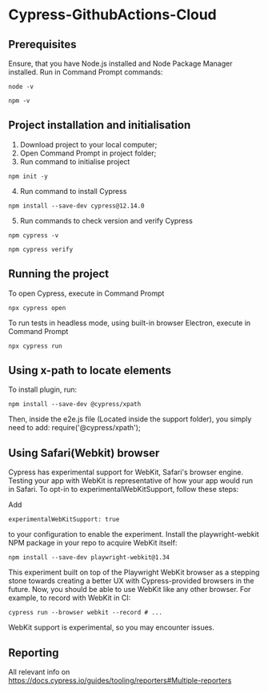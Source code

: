 # Cypress-GithubActions-Cloud

## Prerequisites
Ensure, that you have Node.js installed and Node Package Manager installed. Run in Command Prompt commands:
```shell
node -v
```
```shell
npm -v
```
## Project installation and initialisation
1. Download project to your local computer;
2. Open Command Prompt in project folder;
3. Run command to initialise project
```shell
npm init -y
```

4. Run command to install Cypress
```shell
npm install --save-dev cypress@12.14.0
```

5. Run commands to check version and verify Cypress
```shell
npm cypress -v
```
```shell
npm cypress verify
```
## Running the project
To open Cypress, execute in Command Prompt
```shell
npx cypress open
```

To run tests in headless mode, using built-in browser Electron, execute in Command Prompt
```shell
npx cypress run
```
## Using x-path to locate elements

To install plugin, run:
```shell
npm install --save-dev @cypress/xpath
```
Then, inside the e2e.js file (Located inside the support folder), you simply need to add: require('@cypress/xpath');

## Using Safari(Webkit) browser

Cypress has experimental support for WebKit, Safari's browser engine. 
Testing your app with WebKit is representative of how your app would run in Safari.
To opt-in to experimentalWebKitSupport, follow these steps:

Add 
```
experimentalWebKitSupport: true
```
 to your configuration to enable the experiment.
Install the playwright-webkit NPM package in your repo to acquire WebKit itself: 
```shell
npm install --save-dev playwright-webkit@1.34
```
This experiment built on top of the Playwright WebKit browser as a stepping stone towards creating a better UX with Cypress-provided browsers in the future. 
Now, you should be able to use WebKit like any other browser. For example, to record with WebKit in CI:
```shell
cypress run --browser webkit --record # ...
```
WebKit support is experimental, so you may encounter issues. 

## Reporting

All relevant info on https://docs.cypress.io/guides/tooling/reporters#Multiple-reporters

